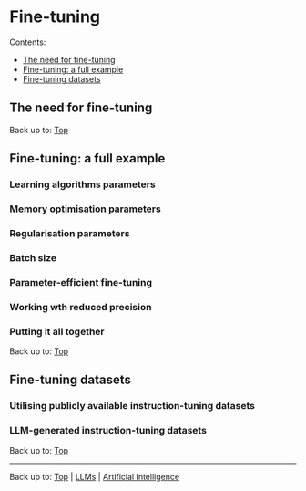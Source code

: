 # Fine-tuning

Contents:
- [The need for fine-tuning](#the-need-for-fine-tuning)
- [Fine-tuning: a full example](#fine-tuning-a-full-example)
- [Fine-tuning datasets](#fine-tuning-datasets)

## The need for fine-tuning

Back up to: [Top](#)

## Fine-tuning: a full example

### Learning algorithms parameters

### Memory optimisation parameters

### Regularisation parameters

### Batch size

### Parameter-efficient fine-tuning

### Working wth reduced precision

### Putting it all together

Back up to: [Top](#)

## Fine-tuning datasets

### Utilising publicly available instruction-tuning datasets

### LLM-generated instruction-tuning datasets

Back up to: [Top](#)

----

Back up to: [Top](index.md) | [LLMs](../index.md) | [Artificial Intelligence](../../index.md)
